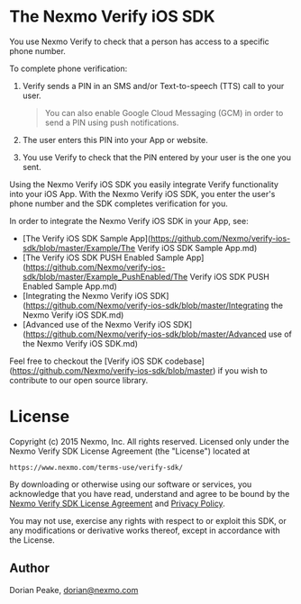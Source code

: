 The Nexmo Verify iOS SDK
============

You use Nexmo Verify to check that a person has access to a specific phone number.

To complete phone verification:

1. Verify sends a PIN in an SMS and/or Text-to-speech (TTS) call to your user.

    > You can also enable Google Cloud Messaging (GCM) in order to send a PIN using push notifications.

2. The user enters this PIN into your App or website.
3. You use Verify to check that the PIN entered by your user is the one you sent.

Using the Nexmo Verify iOS SDK you easily integrate Verify functionality into your iOS App. With the Nexmo Verify iOS SDK, you enter the user's phone number and the SDK completes verification for you.

In order to integrate the Nexmo Verify iOS SDK in your App, see:

* [The Verify iOS SDK Sample App](https://github.com/Nexmo/verify-ios-sdk/blob/master/Example/The Verify iOS SDK Sample App.md)
* [The Verify iOS SDK PUSH Enabled Sample App](https://github.com/Nexmo/verify-ios-sdk/blob/master/Example_PushEnabled/The Verify iOS SDK PUSH Enabled Sample App.md)
* [Integrating the Nexmo Verify iOS SDK](https://github.com/Nexmo/verify-ios-sdk/blob/master/Integrating the Nexmo Verify iOS SDK.md)
* [Advanced use of the Nexmo Verify iOS SDK](https://github.com/Nexmo/verify-ios-sdk/blob/master/Advanced use of the Nexmo Verify iOS SDK.md)

Feel free to checkout the [Verify iOS SDK codebase] (https://github.com/Nexmo/verify-ios-sdk/blob/master) if you wish to contribute to our open source library.

License
=======

Copyright (c) 2015 Nexmo, Inc.
All rights reserved.
Licensed only under the Nexmo Verify SDK License Agreement (the "License") located at

	https://www.nexmo.com/terms-use/verify-sdk/

By downloading or otherwise using our software or services, you acknowledge
that you have read, understand and agree to be bound by the
[Nexmo Verify SDK License Agreement][1] and [Privacy Policy][2].

You may not use, exercise any rights with respect to or exploit this SDK,
or any modifications or derivative works thereof, except in accordance with the License.

 [1]: https://www.nexmo.com/terms-use/verify-sdk/
 [2]: https://www.nexmo.com/privacy-policy/

## Author

Dorian Peake, dorian@nexmo.com
